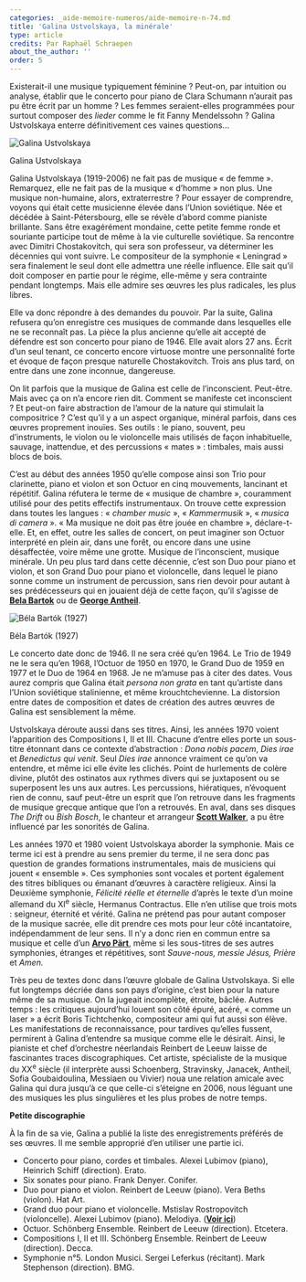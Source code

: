 ```yaml
---
categories: _aide-memoire-numeros/aide-memoire-n-74.md
title: 'Galina Ustvolskaya, la minérale'
type: article
credits: Par Raphaël Schraepen
about_the_author: ''
order: 5
---
```

Existerait-il une musique typiquement féminine ? Peut-on, par intuition ou analyse, établir que le concerto pour piano de Clara Schumann n’aurait pas pu être écrit par un homme ? Les femmes seraient-elles programmées pour surtout composer des _lieder_ comme le fit Fanny Mendelssohn ? Galina Ustvolskaya enterre définitivement ces vaines questions…

![Galina Ustvolskaya](/assets/uploads/galina_ustvolskaya.jpg)

<span class="img-copyright">Galina Ustvolskaya</span>

Galina Ustvolskaya (1919-2006) ne fait pas de musique « de femme ». Remarquez, elle ne fait pas de la musique « d’homme » non plus. Une musique non-humaine, alors, extraterrestre ? Pour essayer de comprendre, voyons qui était cette musicienne élevée dans l’Union soviétique. Née et décédée à Saint-Pétersbourg, elle se révèle d’abord comme pianiste brillante. Sans être exagérément mondaine, cette petite femme ronde et souriante participe tout de même à la vie culturelle soviétique. Sa rencontre avec Dimitri Chostakovitch, qui sera son professeur, va déterminer les décennies qui vont suivre. Le compositeur de la symphonie « Leningrad » sera finalement le seul dont elle admettra une réelle influence. Elle sait qu’il doit composer en partie pour le régime, elle-même y sera contrainte pendant longtemps. Mais elle admire ses œuvres les plus radicales, les plus libres.

Elle va donc répondre à des demandes du pouvoir. Par la suite, Galina refusera qu’on enregistre ces musiques de commande dans lesquelles elle ne se reconnaît pas. La pièce la plus ancienne qu’elle ait accepté de défendre est son concerto pour piano de 1946. Elle avait alors 27 ans. Écrit d’un seul tenant, ce concerto encore virtuose montre une personnalité forte et évoque de façon presque naturelle Chostakovitch. Trois ans plus tard, on entre dans une zone inconnue, dangereuse.

On lit parfois que la musique de Galina est celle de l’inconscient. Peut-être. Mais avec ça on n’a encore rien dit. Comment se manifeste cet inconscient ? Et peut-on faire abstraction de l’amour de la nature qui stimulait la compositrice ? C’est qu’il y a un aspect organique, minéral parfois, dans ces œuvres proprement inouïes. Ses outils : le piano, souvent, peu d’instruments, le violon ou le violoncelle mais utilisés de façon inhabituelle, sauvage, inattendue, et des percussions « mates » : timbales, mais aussi blocs de bois.

C’est au début des années 1950 qu’elle compose ainsi son Trio pour clarinette, piano et violon et son Octuor en cinq mouvements, lancinant et répétitif. Galina réfutera le terme de « musique de chambre », couramment utilisé pour des petits effectifs instrumentaux. On trouve cette expression dans toutes les langues : « _chamber music_ », « _Kammermusik_ », « _musica di camera_ ». « Ma musique ne doit pas être jouée en chambre », déclare-t-elle. Et, en effet, outre les salles de concert, on peut imaginer son Octuor interprété en plein air, dans une forêt, ou encore dans une usine désaffectée, voire même une grotte. Musique de l’inconscient, musique minérale. Un peu plus tard dans cette décennie, c’est son Duo pour piano et violon, et son Grand Duo pour piano et violoncelle, dans lequel le piano sonne comme un instrument de percussion, sans rien devoir pour autant à ses prédécesseurs qui en jouaient déjà de cette façon, qu’il s’agisse de [**Bela Bartok**](https://fr.wikipedia.org/wiki/B%C3%A9la_Bart%C3%B3k) ou de [**George Antheil**](https://fr.wikipedia.org/wiki/George_Antheil).

![Béla Bartók (1927)](/assets/uploads/bartok_bela_1927.jpg)

<span class="img-copyright">Béla Bartók (1927)</span>

Le concerto date donc de 1946. Il ne sera créé qu’en 1964. Le Trio de 1949 ne le sera qu’en 1968, l’Octuor de 1950 en 1970, le Grand Duo de 1959 en 1977 et le Duo de 1964 en 1968. Je ne m’amuse pas à citer des dates. Vous aurez compris que Galina était _persona non grata_ en tant qu’artiste dans l’Union soviétique stalinienne, et même krouchtchevienne. La distorsion entre dates de composition et dates de création des autres œuvres de Galina est sensiblement la même.

Ustvolskaya déroute aussi dans ses titres. Ainsi, les années 1970 voient l’apparition des Compositions I, II et III. Chacune d’entre elles porte un sous-titre étonnant dans ce contexte d’abstraction : _Dona nobis pacem_, _Dies irae_ et _Benedictus qui venit_. Seul _Dies irae_ annonce vraiment ce qu’on va entendre, et même ici elle évite les clichés. Point de hurlements de colère divine, plutôt des ostinatos aux rythmes divers qui se juxtaposent ou se superposent les uns aux autres. Les percussions, hiératiques, n’évoquent rien de connu, sauf peut-être un esprit que l’on retrouve dans les fragments de musique grecque antique que l’on a retrouvés. En aval, dans ses disques _The Drift_ ou _Bish Bosch_, le chanteur et arrangeur [**Scott Walker**](https://fr.wikipedia.org/wiki/Scott_Walker), a pu être influencé par les sonorités de Galina.

Les années 1970 et 1980 voient Ustvolskaya aborder la symphonie. Mais ce terme ici est à prendre au sens premier du terme, il ne sera donc pas question de grandes formations instrumentales, mais de musiciens qui jouent « ensemble ». Ces symphonies sont vocales et portent également des titres bibliques ou émanant d’œuvres à caractère religieux. Ainsi la Deuxième symphonie, _Félicité réelle et éternelle_ d’après le texte d’un moine allemand du XI<sup>e</sup> siècle, Hermanus Contractus. Elle n’en utilise que trois mots : seigneur, éternité et vérité. Galina ne prétend pas pour autant composer de la musique sacrée, elle dit prendre ces mots pour leur côté incantatoire, indépendamment de leur sens. Il n’y a donc rien en commun entre sa musique et celle d’un [**Arvo Pärt**](https://fr.wikipedia.org/wiki/Arvo_P%C3%A4rt), même si les sous-titres de ses autres symphonies, étranges et répétitives, sont _Sauve-nous, messie Jésus, Prière_ et _Amen._

Très peu de textes donc dans l’œuvre globale de Galina Ustvolskaya. Si elle fut longtemps décriée dans son pays d’origine, c’est bien pour la nature même de sa musique. On la jugeait incomplète, étroite, bâclée. Autres temps : les critiques aujourd’hui louent son côté épuré, acéré, « comme un laser » a écrit Boris Tichtchenko, compositeur ami qui fut aussi son élève. Les manifestations de reconnaissance, pour tardives qu’elles fussent, permirent à Galina d’entendre sa musique comme elle le désirait. Ainsi, le pianiste et chef d’orchestre néerlandais Reinbert de Leeuw laisse de fascinantes traces discographiques. Cet artiste, spécialiste de la musique du XX<sup>e</sup> siècle (il interprète aussi Schoenberg, Stravinsky, Janacek, Antheil, Sofia Goubaidoulina, Messiaen ou Vivier) noua une relation amicale avec Galina qui dura jusqu’à ce que celle-ci s’éteigne en 2006, nous léguant une des musiques les plus singulières et les plus probes de notre temps.

**Petite discographie**

À la fin de sa vie, Galina a publié la liste des enregistrements préférés de ses œuvres. Il me semble approprié d’en utiliser une partie ici.

* Concerto pour piano, cordes et timbales. Alexei Lubimov (piano), Heinrich Schiff (direction). Erato.
* Six sonates pour piano. Frank Denyer. Conifer.
* Duo pour piano et violon. Reinbert de Leeuw (piano). Vera Beths (violon). Hat Art.
* Grand duo pour piano et violoncelle. Mstislav Rostropovitch (violoncelle). Alexei Lubimov (piano). Melodiya. ([**Voir ici**](https://www.youtube.com/watch?v=jTTQNM6u8yY))
* Octuor. Schönberg Ensemble. Reinbert de Leeuw (direction). Etcetera.
* Compositions I, II et III. Schönberg Ensemble. Reinbert de Leeuw (direction). Decca.
* Symphonie n°5. London Musici. Sergei Leferkus (récitant). Mark Stephenson (direction). BMG.
